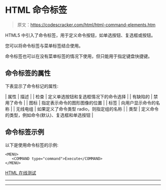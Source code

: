 # HTML 命令标签

> 原文：<https://codescracker.com/html/html-command-elements.htm>

HTML5 中引入了命令标签，用于定义命令按钮，如单选按钮、复选框或按钮。

您可以将命令标签与菜单标签结合使用。

命令标签也可以在没有菜单标签的情况下使用，但只能用于指定键盘快捷键。

## 命令标签的属性

下表显示了命令标记的属性:

| 属性 | 描述 |
| 检查 | 定义单选按钮和复选框情况下的命令选择 |
| 有缺陷的 | 禁用了命令 |
| 图标 | 指定表示命令的图形图像的位置 |
| 标签 | 向用户显示命令的名称 |
| 无线电组 | 如果定义了命令类型 radio，则指定组的名称 |
| 类型 | 定义命令的类型，例如命令(默认)、复选框和单选按钮 |

## 命令标签示例

以下是使用命令标签的示例:

```
<MENU>
   <COMMAND type="command">Execute</COMMAND>
</MENU>
```

[HTML 在线测试](/exam/showtest.php?subid=4)

* * *

* * *